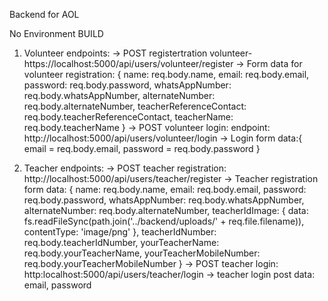 Backend for AOL

No Environment
BUILD
1) Volunteer endpoints: -> POST registertration volunteer- https://localhost:5000/api/users/volunteer/register -> Form data for volunteer registration: { name: req.body.name, email: req.body.email, password: req.body.password, whatsAppNumber: req.body.whatsAppNumber, alternateNumber: req.body.alternateNumber, teacherReferenceContact: req.body.teacherReferenceContact, teacherName: req.body.teacherName } -> POST volunteer login: endpoint: http://localhost:5000/api/users/volunteer/login -> Login form data:{ email = req.body.email, password = req.body.password }

1) Teacher endpoints: -> POST teacher registration: http://localhost:5000/api/users/teacher/register -> Teacher registration form data: { name: req.body.name, email: req.body.email, password: req.body.password, whatsAppNumber: req.body.whatsAppNumber, alternateNumber: req.body.alternateNumber, teacherIdImage: { data: fs.readFileSync(path.join('../backend/uploads/' + req.file.filename)), contentType: 'image/png' }, teacherIdNumber: req.body.teacherIdNumber, yourTeacherName: req.body.yourTeacherName, yourTeacherMobileNumber: req.body.yourTeacherMobileNumber } -> POST teacher login: http:localhost:5000/api/users/teacher/login -> teacher login post data: email, password
